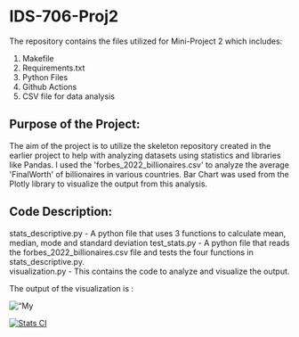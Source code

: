 # IDS-706-Proj2

The repository contains the files utilized for Mini-Project 2 which includes:
1. Makefile
2. Requirements.txt
3. Python Files
4. Github Actions
5. CSV file for data analysis

## Purpose of the Project: 
The aim of the project is to utilize the skeleton repository created in the earlier project to help with analyzing datasets using statistics and libraries like Pandas. I used the 'forbes_2022_billionaires.csv' to analyze the average 'FinalWorth' of billionaires in various countries. Bar Chart was used from the Plotly library to visualize the output from this analysis.

## Code Description: 
stats_descriptive.py - A python file that uses 3 functions to calculate mean, median, mode and standard deviation
test_stats.py - A python file that reads the forbes_2022_billionaires.csv file and tests the four functions in stats_descriptive.py.  
visualization.py - This contains the code to analyze and visualize the output. 

The output of the visualization is :


<p align=“center”>
  <img width=“500" src=“https://github.com/nogibjj/IDS_706_ag758_proj2/blob/main/Visualization.jpg” alt=“My Image1”>
</p>



[![Stats CI](https://github.com/nogibjj/IDS_706_ag758_proj2/actions/workflows/cicd.yml/badge.svg)](https://github.com/nogibjj/IDS_706_ag758_proj2/actions/workflows/cicd.yml)

